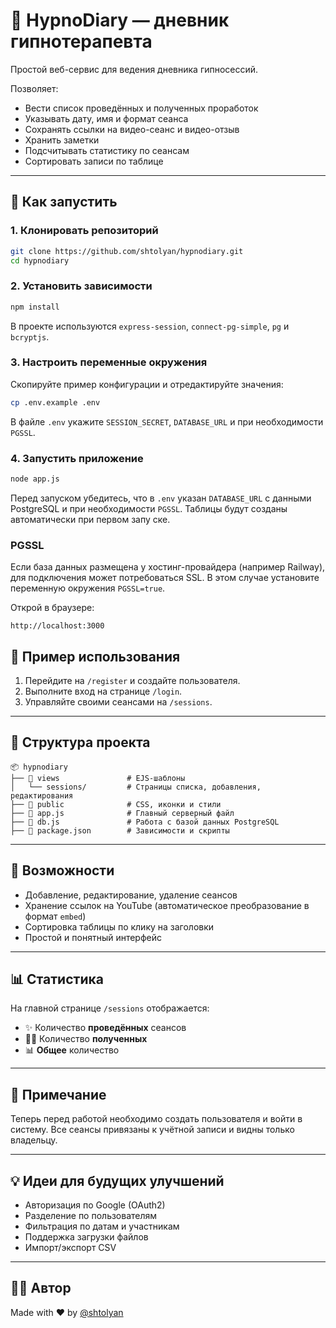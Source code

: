 
# 🧠 HypnoDiary — дневник гипнотерапевта

Простой веб-сервис для ведения дневника гипносессий.

Позволяет:
- Вести список проведённых и полученных проработок
- Указывать дату, имя и формат сеанса
- Сохранять ссылки на видео-сеанс и видео-отзыв
- Хранить заметки
- Подсчитывать статистику по сеансам
- Сортировать записи по таблице

---

## 🚀 Как запустить

### 1. Клонировать репозиторий

```bash
git clone https://github.com/shtolyan/hypnodiary.git
cd hypnodiary
```

### 2. Установить зависимости

```bash
npm install
```

В проекте используются `express-session`, `connect-pg-simple`,
`pg` и `bcryptjs`.

### 3. Настроить переменные окружения

Скопируйте пример конфигурации и отредактируйте значения:

```bash
cp .env.example .env
```

В файле `.env` укажите `SESSION_SECRET`, `DATABASE_URL` и при необходимости `PGSSL`.

### 4. Запустить приложение

```bash
node app.js
```

Перед запуском убедитесь, что в `.env` указан `DATABASE_URL` с данными PostgreSQL
и при необходимости `PGSSL`. Таблицы будут созданы автоматически при первом запу
ске.

### PGSSL

Если база данных размещена у хостинг-провайдера (например Railway), для
подключения может потребоваться SSL. В этом случае установите переменную
окружения `PGSSL=true`.

Открой в браузере:

```
http://localhost:3000
```

## 📝 Пример использования

1. Перейдите на `/register` и создайте пользователя.
2. Выполните вход на странице `/login`.
3. Управляйте своими сеансами на `/sessions`.

---

## 📁 Структура проекта

```
📦 hypnodiary
├── 📁 views               # EJS-шаблоны
│   └── sessions/         # Страницы списка, добавления, редактирования
├── 📁 public              # CSS, иконки и стили
├── 📄 app.js              # Главный серверный файл
├── 📄 db.js               # Работа с базой данных PostgreSQL
├── 📄 package.json        # Зависимости и скрипты
```

---

## 🧩 Возможности

- Добавление, редактирование, удаление сеансов
- Хранение ссылок на YouTube (автоматическое преобразование в формат `embed`)
- Сортировка таблицы по клику на заголовки
- Простой и понятный интерфейс

---

## 📊 Статистика

На главной странице `/sessions` отображается:

- ✨ Количество **проведённых** сеансов
- 🧘‍♂️ Количество **полученных**
- 📊 **Общее** количество

---

## 📌 Примечание

Теперь перед работой необходимо создать пользователя и войти в систему. Все сеансы
привязаны к учётной записи и видны только владельцу.

---

## 💡 Идеи для будущих улучшений

- Авторизация по Google (OAuth2)
- Разделение по пользователям
- Фильтрация по датам и участникам
- Поддержка загрузки файлов
- Импорт/экспорт CSV

---

## 🧙‍♂️ Автор

Made with ❤️ by [@shtolyan](https://github.com/shtolyan)
